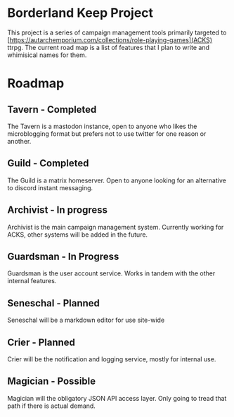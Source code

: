 # Borderland Keep Project
This project is a series of campaign management tools primarily targeted to [https://autarchemporium.com/collections/role-playing-games](ACKS) ttrpg. The current road map is a list of features that I plan to write and whimisical names for them.

# Roadmap
## Tavern - Completed
The Tavern is a mastodon instance, open to anyone who likes the microblogging format but prefers not to use twitter for one reason or another.

## Guild - Completed
The Guild is a matrix homeserver. Open to anyone looking for an alternative to discord instant messaging.

## Archivist - In progress
Archivist is the main  campaign management system. Currently working for ACKS, other systems will be added in the future.

## Guardsman - In Progress
Guardsman is the user account service. Works in tandem with the other internal features.

## Seneschal - Planned
Seneschal will be a markdown editor for use site-wide

## Crier - Planned
Crier will be the notification and logging service, mostly for internal use.

## Magician - Possible
Magician will the obligatory JSON API access layer. Only going to tread that path if there is actual demand.